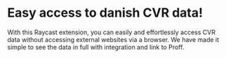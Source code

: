 # Easy access to danish CVR data!

With this Raycast extension, you can easily and effortlessly access CVR data without accessing external websites via a browser.
We have made it simple to see the data in full with integration and link to Proff.
